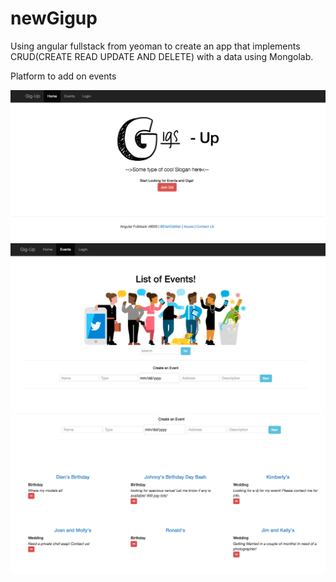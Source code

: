 # newGigup
Using angular fullstack from yeoman to create an app that implements CRUD(CREATE READ UPDATE AND DELETE) with a data using Mongolab.

Platform to add on events

![gigup1](https://raw.githubusercontent.com/diennguyen90/newGigup/master/img/gigup1.png)
![gigup2](https://raw.githubusercontent.com/diennguyen90/newGigup/master/img/gigup2.png)
![gigup3](https://raw.githubusercontent.com/diennguyen90/newGigup/master/img/gigup3.png)
